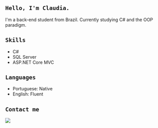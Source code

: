 ## `Hello, I'm Claudia.`

I'm a back-end student from Brazil. Currently studying C# and the OOP paradigm.

## `Skills`

- C#
- SQL Server
- ASP.NET Core MVC

## `Languages`

- Portuguese: Native
- English: Fluent

## `Contact me`

<a href = "&nbsp; mailto:itisclaudia1@gmail.com">
	<img src="https://img.shields.io/badge/Gmail-D14836?style=for-the-badge&logo=gmail&logoColor=white" target="_blank">
</a>


